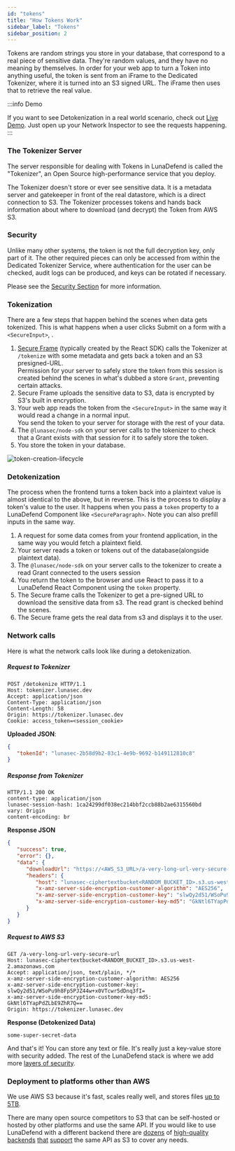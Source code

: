 ```yaml
---
id: "tokens"
title: "How Tokens Work"
sidebar_label: "Tokens"
sidebar_position: 2
---
```

<!--
  ~ Copyright by LunaSec (owned by Refinery Labs, Inc)
  ~
  ~ Licensed under the Creative Commons Attribution-ShareAlike 4.0 International
  ~ (the "License"); you may not use this file except in compliance with the
  ~ License. You may obtain a copy of the License at
  ~
  ~ https://creativecommons.org/licenses/by-sa/4.0/legalcode
  ~
  ~ See the License for the specific language governing permissions and
  ~ limitations under the License.
  ~
-->

Tokens are random strings you store in your database, that correspond to a real piece of sensitive data.
They're random values, and they have no meaning
by themselves. In order for your web app to turn a Token into anything useful, the token is sent from an iFrame to the Dedicated Tokenizer,
where it is turned into an S3 signed URL. The iFrame then uses that to retrieve the real value.

:::info Demo

If you want to see Detokenization in a real world scenario, check out
[Live Demo](https://app.lunasec.dev). Just
open up your Network Inspector to see the requests happening. 
:::

### The Tokenizer Server

The server responsible for dealing with Tokens in
LunaDefend is called the "Tokenizer", an Open Source high-performance service that you deploy.

The Tokenizer doesn't store or ever see sensitive data. It is a metadata 
server and gatekeeper in front of the real datastore, which is a direct connection to S3.
The Tokenizer processes tokens and hands back information about where to download (and decrypt) the Token from AWS S3.

### Security
Unlike many other systems, the token is not the full decryption key, only part of it. 
The other required pieces can only be accessed from within the Dedicated Tokenizer Service, 
where authentication for the user can be checked, audit logs can be produced, and keys can be rotated if necessary.

Please see the [Security Section](/pages/lunadefend/how-it-works/security/introduction/) for more information.

### Tokenization
There are a few steps that happen behind the scenes when data gets tokenized.  This is what happens when a
user clicks Submit on a form with a `<SecureInput>`, .
1. [Secure Frame](/pages/lunadefend/how-it-works/features/#secure-frame) (typically created by the React SDK) calls the Tokenizer at `/tokenize` with some metadata and gets back a token and an S3 presigned-URL.  
   Permission for your server to safely store the token from this session is created behind the scenes in what's dubbed a store `Grant`, preventing certain attacks.
2. Secure Frame uploads the sensitive data to S3, data is encrypted by S3's built in encryption.
3. Your web app reads the token from the `<SecureInput>` in the same way it would read a change in a normal input.  
   You send the token to your server for storage with the rest of your data.
4. The `@lunasec/node-sdk` on your server calls to the tokenizer to check that a Grant exists with that session for it to safely store the token.
5. You store the token in your database.

![token-creation-lifecycle](/img/tokenstorage.svg)

### Detokenization
The process when the frontend turns a token back into a plaintext value is almost identical to the above, but in reverse.
This is the process to display a token's value to the user.  It happens when you pass a `token` property to a LunaDefend Component like `<SecureParagraph>`.
Note you can also prefill inputs in the same way.

1. A request for some data comes from your frontend application, in the same way you would fetch a plaintext field.
2. Your server reads a token or tokens out of the database(alongside plaintext data).
3. The `@lunasec/node-sdk` on your server calls to the tokenizer to create a read Grant connected to the users session
4. You return the token to the browser and use React to pass it to a LunaDefend React Component using the `token` property.
5. The Secure frame calls the Tokenizer to get a pre-signed URL to download the sensitive data from s3.  The read grant is checked behind the scenes.
6. The Secure frame gets the real data from s3 and displays it to the user.

### Network calls
Here is what the network calls look like during a detokenization.

##### Request to Tokenizer
```http request
POST /detokenize HTTP/1.1
Host: tokenizer.lunasec.dev
Accept: application/json
Content-Type: application/json
Content-Length: 58
Origin: https://tokenizer.lunasec.dev
Cookie: access_token=<session_cookie>
```

**Uploaded JSON**:
```json
{
   "tokenId": "lunasec-2b58d9b2-83c1-4e9b-9692-b149112810c8"
}
```

##### Response from Tokenizer
```http request 
HTTP/1.1 200 OK
content-type: application/json
lunasec-session-hash: 1ca24299df038ec214bbf2ccb88b2ae6315560bd
vary: Origin
content-encoding: br
```

**Response JSON**
```json
{
   "success": true,
   "error": {},
   "data": {
      "downloadUrl": "https://<AWS_S3_URL>/a-very-long-url-very-secure-url",
      "headers": {
         "host": "lunasec-ciphertextbucket<RANDOM_BUCKET_ID>.s3.us-west-2.amazonaws.com",
         "x-amz-server-side-encryption-customer-algorithm": "AES256",
         "x-amz-server-side-encryption-customer-key": "slwQy2d51/WSoPu9h8Fp5PJZ44w+x0VTcwr5dDnq3fI=",
         "x-amz-server-side-encryption-customer-key-md5": "GkNtl6TYapPdZLbE9ZhR7Q=="
      }
   }
}
```

##### Request to AWS S3
```http request
GET /a-very-long-url-very-secure-url
Host: lunasec-ciphertextbucket<RANDOM_BUCKET_ID>.s3.us-west-2.amazonaws.com
Accept: application/json, text/plain, */*
x-amz-server-side-encryption-customer-algorithm: AES256
x-amz-server-side-encryption-customer-key: slwQy2d51/WSoPu9h8Fp5PJZ44w+x0VTcwr5dDnq3fI=
x-amz-server-side-encryption-customer-key-md5: GkNtl6TYapPdZLbE9ZhR7Q==
Origin: https://tokenizer.lunasec.dev
```

**Response (Detokenized Data)**
```text
some-super-secret-data
```

And that's it! You can store any text or file. It's really just a key-value store with security added.
The rest of the LunaDefend stack is where we add more [layers of security](pages/lunadefend/how-it-works/security/levels).

### Deployment to platforms other than AWS

We use AWS S3 because it's fast, scales really well, and stores files [up to 5TB](https://docs.aws.amazon.com/AmazonS3/latest/userguide/qfacts.html).

There are many open source competitors to S3 that can be self-hosted or hosted by other platforms and use the same API.
If you would like to use LunaDefend with a different backend there are [dozens](https://github.com/topics/s3-storage) of
[high-quality](https://github.com/minio/minio) [backends](https://github.com/juicedata/juicefs)
[that](https://www.backblaze.com/b2/docs/s3_compatible_api.html)
[support](https://github.com/chrislusf/seaweedfs/wiki/Amazon-S3-API) the same API as S3 to cover any needs.
